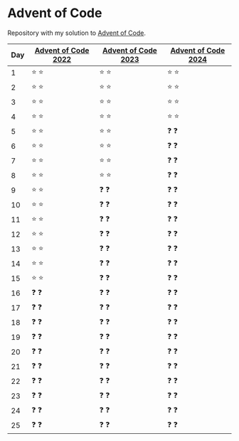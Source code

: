 # Advent of Code

Repository with my solution to [Advent of Code](https://adventofcode.com).

| Day | [Advent of Code 2022](https://adventofcode.com/2022/) | [Advent of Code 2023](https://adventofcode.com/2023/) | [Advent of Code 2024](https://adventofcode.com/2024/) |
| --- | ----------------------------------------------------- | ----------------------------------------------------- | ----------------------------------------------------- |
| 1   | :star: :star:                                         | :star: :star:                                         | :star: :star:                                         |
| 2   | :star: :star:                                         | :star: :star:                                         | :star: :star:                                         |
| 3   | :star: :star:                                         | :star: :star:                                         | :star: :star:                                         |
| 4   | :star: :star:                                         | :star: :star:                                         | :star: :star:                                         |
| 5   | :star: :star:                                         | :star: :star:                                         | :question: :question:                                 |
| 6   | :star: :star:                                         | :star: :star:                                         | :question: :question:                                 |
| 7   | :star: :star:                                         | :star: :star:                                         | :question: :question:                                 |
| 8   | :star: :star:                                         | :star: :star:                                         | :question: :question:                                 |
| 9   | :star: :star:                                         | :question: :question:                                 | :question: :question:                                 |
| 10  | :star: :star:                                         | :question: :question:                                 | :question: :question:                                 |
| 11  | :star: :star:                                         | :question: :question:                                 | :question: :question:                                 |
| 12  | :star: :star:                                         | :question: :question:                                 | :question: :question:                                 |
| 13  | :star: :star:                                         | :question: :question:                                 | :question: :question:                                 |
| 14  | :star: :star:                                         | :question: :question:                                 | :question: :question:                                 |
| 15  | :star: :star:                                         | :question: :question:                                 | :question: :question:                                 |
| 16  | :question: :question:                                 | :question: :question:                                 | :question: :question:                                 |
| 17  | :question: :question:                                 | :question: :question:                                 | :question: :question:                                 |
| 18  | :question: :question:                                 | :question: :question:                                 | :question: :question:                                 |
| 19  | :question: :question:                                 | :question: :question:                                 | :question: :question:                                 |
| 20  | :question: :question:                                 | :question: :question:                                 | :question: :question:                                 |
| 21  | :question: :question:                                 | :question: :question:                                 | :question: :question:                                 |
| 22  | :question: :question:                                 | :question: :question:                                 | :question: :question:                                 |
| 23  | :question: :question:                                 | :question: :question:                                 | :question: :question:                                 |
| 24  | :question: :question:                                 | :question: :question:                                 | :question: :question:                                 |
| 25  | :question: :question:                                 | :question: :question:                                 | :question: :question:                                 |
